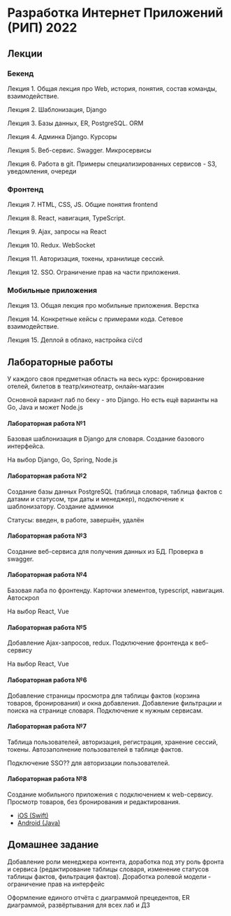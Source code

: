 # Разработка Интернет Приложений (РИП) 2022

## Лекции
### Бекенд
Лекция 1. Общая лекция про Web, история, понятия, состав команды, взаимодействие. 

Лекция 2. Шаблонизация, Django

Лекция 3. Базы данных, ER, PostgreSQL. ORM

Лекция 4. Админка Django. Курсоры

Лекция 5. Веб-сервис. Swagger. Микросервисы

Лекция 6. Работа в git. Примеры специализированных сервисов - S3, уведомления, очереди

### Фронтенд
Лекция 7. HTML, CSS, JS. Общие понятия frontend

Лекция 8. React, навигация, TypeScript. 

Лекция 9. Ajax, запросы на React

Лекция 10. Redux. WebSocket

Лекция 11. Авторизация, токены, хранилище сессий. 

Лекция 12. SSO. Ограничение прав на части приложения. 

### Мобильные приложения

Лекция 13. Общая лекция про мобильные приложения. Верстка

Лекция 14. Конкретные кейсы с примерами кода. Сетевое взаимодействие. 

Лекция 15. Деплой в облако, настройка ci/cd

## Лабораторные работы
У каждого своя предметная область на весь курс: бронирование отелей, билетов в театр/кинотеатр, онлайн-магазин

Основной вариант лаб по беку - это Django. Но есть ещё варианты на Go, Java и может Node.js

#### Лабораторная работа №1
Базовая шаблонизация в Django для словаря. Создание базового интерфейса. 

На выбор Django, Go, Spring, Node.js

#### Лабораторная работа №2
Создание базы данных PostgreSQL (таблица словаря, таблица фактов с датами и статусом, три даты и менеджер), подключение к шаблонизатору. Создание админки

Статусы: введен, в работе, завершён, удалён

#### Лабораторная работа №3
Создание веб-сервиса для получения данных из БД. Проверка в swagger. 

#### Лабораторная работа №4
Базовая лаба по фронтенду. Карточки элементов, typescript, навигация. Автоскрол

На выбор React, Vue

#### Лабораторная работа №5
Добавление Ajax-запросов, redux. Подключение фронтенда к веб-сервису

На выбор React, Vue

#### Лабораторная работа №6
Добавление страницы просмотра для таблицы фактов (корзина товаров, бронирования) и окна добавления. Добавление фильтрации и поиска на странице словаря. Подключение к нужным сервисам. 

#### Лабораторная работа №7
Таблица пользователей, авторизация, регистрация, хранение сессий, токены. Автозаполнение пользователей в таблице фактов. 

Подключение SSO?? для авторизации пользователей.

#### Лабораторная работа №8
Создание мобильного приложения с подключением к web-сервису. Просмотр 
товаров, без бронирования и редактирования. 

* [iOS (Swift)](https://github.com/iu5team/iu5web-fall-2021/blob/main/tutorials/android_tutorial/android_tutorial.md)
* [Android (Java)](https://github.com/iu5team/iu5web-fall-2021/blob/main/tutorials/ios_tutorial/ios_tutorial.md)

## Домашнее задание
Добавление роли менеджера контента, доработка под эту роль фронта и сервиса (редактирование таблицы словаря, изменение статусов таблицы фактов, фильтрация фактов). Доработка ролевой модели - ограничение прав на интерфейс

Оформление единого отчёта с диаграммой прецедентов, ER диаграммой, развёртывания для всех лаб и ДЗ
